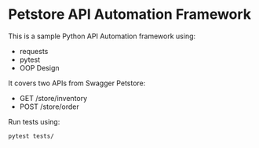 # Petstore API Automation Framework

This is a sample Python API Automation framework using:
- requests
- pytest
- OOP Design

It covers two APIs from Swagger Petstore:
- GET /store/inventory
- POST /store/order

Run tests using:
```bash
pytest tests/
```
